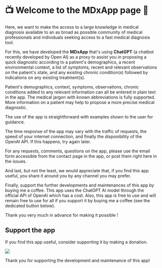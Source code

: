 # :tv: Welcome to the MDxApp page :hospital:

Here, we want to make the access to a large knowledge in 
medical diagnosis available to an as broad as possible community of 
medical professionals and individuals seeking access to a fast medical diagnosis tool.  

For this, we have developed the **MDxApp** that's using **ChatGPT** 
(a chatbot recently developed by Open AI) as a proxy to assist you in proposing 
a quick diagnostic according to a patient's demographics, a recent environmental context, 
a list of symptoms, recent and relevant observations on the patient's state, and any existing 
chronic condition(s) followed by indications on any existing treatment(s). 

Patient's demographics, context, symptoms, observations, chronic conditions added to any relevant information 
can all be entered in plain text in the app. The medical jargon with known abbreviations is fully supported. 
More information on a patient may help to propose a more precise medical diagnostic. 

The use of the app is straightforward with examples shown to the user for guidance. 

The time response of the app may vary with the traffic of requests, the speed of your internet connection, and 
finally the disponibility of the OpenAI API. If this happens, try again later. 

For any requests, comments, questions on the app, please use the email form accessible from the contact page in the 
app, or post them right here in the issues. 

And last, but not the least, we would appreciate that, if you find this app useful, you share it around you by any 
channel you may prefer. 

Finally, support the further developments and maintenances of this app by buying me a coffee. This app uses 
the ChatGPT AI model through the official API of OpenAI which has a cost. Also, this app is free to use and will remain 
free to use for all if you support it by buying me a coffee (see the dedicated button below). 

Thank you very much in advance for making it possible !

## Support the app

If you find this app useful, consider supporting it by making a donation.

<a href="https://www.buymeacoffee.com/geonosislaX"><img src="https://img.buymeacoffee.com/button-api/?text=Buy me a coffee&emoji=&slug=geonosislaX&button_colour=FFDD00&font_colour=000000&font_family=Cookie&outline_colour=000000&coffee_colour=ffffff" /></a>

Thank you for supporting the development and maintenance of this app!

